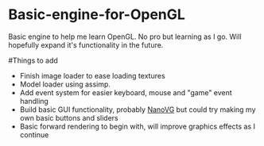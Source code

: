 # Basic-engine-for-OpenGL
Basic engine to help me learn OpenGL. No pro but learning as I go. Will hopefully expand it's functionality in the future.

#Things to add
* Finish image loader to ease loading textures
* Model loader using assimp. 
* Add event system for easier keyboard, mouse and "game" event handling
* Build basic GUI functionality, probably [NanoVG](https://github.com/memononen/nanovg) but could try making my own basic buttons and sliders
* Basic forward rendering to begin with, will improve graphics effects as I continue
